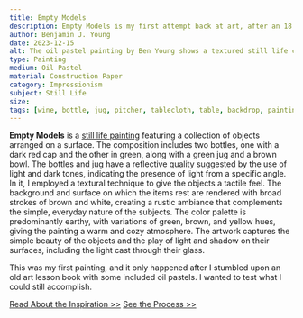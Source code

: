 ```yaml
---
title: Empty Models
description: Empty Models is my first attempt back at art, after an 18 year hiatius since childhood. It's a still life study after discovering some old oil pastels stored away in storage.
author: Benjamin J. Young
date: 2023-12-15
alt: The oil pastel painting by Ben Young shows a textured still life composition of two green bottles, a green jug, and a brown bowl on a hung white fabric surface against a dark wooden background.
type: Painting
medium: Oil Pastel
material: Construction Paper
category: Impressionism
subject: Still Life
size: 
tags: [wine, bottle, jug, pitcher, tablecloth, table, backdrop, painting, oil pastel, impressionism, still life]
---
```


**Empty Models** is a [still life painting](https://www.getty.edu/news/what-is-a-still-life/) featuring a collection of objects arranged on a surface. The composition includes two bottles, one with a dark red cap and the other in green, along with a green jug and a brown bowl. The bottles and jug have a reflective quality suggested by the use of light and dark tones, indicating the presence of light from a specific angle. In it, I employed a textural technique to give the objects a tactile feel. The background and surface on which the items rest are rendered with broad strokes of brown and white, creating a rustic ambiance that complements the simple, everyday nature of the subjects. The color palette is predominantly earthy, with variations of green, brown, and yellow hues, giving the painting a warm and cozy atmosphere. The artwork captures the simple beauty of the objects and the play of light and shadow on their surfaces, including the light cast through their glass.

This was my first painting, and it only happened after I stumbled upon an old art lesson book with some included oil pastels. I wanted to test what I could still accomplish.

[Read About the Inspiration >>](./inspiration/)
[See the Process >>](./process/)